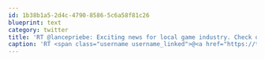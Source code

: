 ```yaml
---
id: 1b38b1a5-2d4c-4790-8586-5c6a58f81c26
blueprint: text
category: twitter
title: 'RT @lancepriebe: Exciting news for local game industry. Check out the new co-working space @AccelerateOK for Game Developers. http://t.c ...'
caption: 'RT <span class="username username_linked">@<a href="https://twitter.com/lancepriebe" title="Lance Priebe">lancepriebe</a></span>: Exciting news for local game industry. Check out the new co-working space <span class="username username_linked">@<a href="https://twitter.com/AccelerateOK" title="Accelerate Okanagan">AccelerateOK</a></span> for Game Developers. http://t.c ...'
---
```

